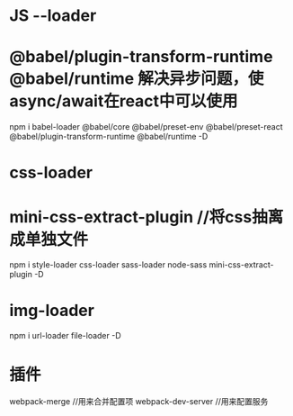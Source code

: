 # JS --loader
#  @babel/plugin-transform-runtime @babel/runtime 解决异步问题，使async/await在react中可以使用

npm i babel-loader @babel/core @babel/preset-env @babel/preset-react
@babel/plugin-transform-runtime @babel/runtime -D


# css-loader
# mini-css-extract-plugin //将css抽离成单独文件
npm i style-loader css-loader sass-loader node-sass mini-css-extract-plugin -D 

# img-loader

npm i url-loader file-loader -D

# 插件
webpack-merge //用来合并配置项
webpack-dev-server //用来配置服务